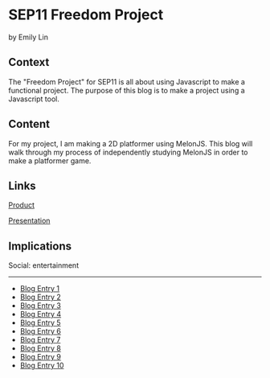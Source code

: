 # SEP11 Freedom Project
by Emily Lin

## Context
The "Freedom Project" for SEP11 is all about using Javascript to make a functional project. The purpose of this blog is to make a project using a Javascript tool.

## Content
For my project, I am making a 2D platformer using MelonJS. This blog will walk through my process of independently studying MelonJS in order to make a platformer game.

## Links

[Product](https://emilyl9154.github.io/melonjs-platformer)

[Presentation](https://docs.google.com/presentation/d/1YDjExDAkW3m6m1cd-Cg7B-AbnVsoNKu0bNLqVaH5fN4/edit#slide=id.gace710277d_0_491)

## Implications
Social: entertainment

---

* [Blog Entry 1](entries/entry01.md)
* [Blog Entry 2](entries/entry02.md)
* [Blog Entry 3](entries/entry03.md)
* [Blog Entry 4](entries/entry04.md)
* [Blog Entry 5](entries/entry05.md)
* [Blog Entry 6](entries/entry06.md)
* [Blog Entry 7](entries/entry07.md)
* [Blog Entry 8](entries/entry08.md)
* [Blog Entry 9](entries/entry09.md)
* [Blog Entry 10](entries/entry10.md)
